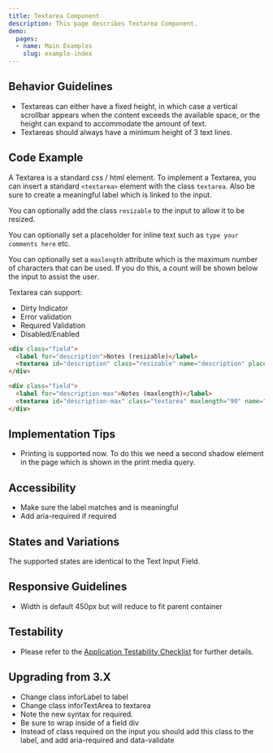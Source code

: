 ```yaml
---
title: Textarea Component
description: This page describes Textarea Component.
demo:
  pages:
  - name: Main Examples
    slug: example-index
---
```


## Behavior Guidelines

- Textareas can either have a fixed height, in which case a vertical scrollbar appears when the content exceeds the available space, or the height can expand to accommodate the amount of text.
- Textareas should always have a minimum height of 3 text lines.

## Code Example

A Textarea is a standard css / html element. To implement a Textarea, you can insert a standard `<textarea>` element with the class `textarea`. Also be sure to create a meaningful label which is linked to the input.

You can optionally add the class `resizable` to the input to allow it to be resized.

You can optionally set a placeholder for inline text such as `type your comments here` etc.

You can optionally set a `maxlength` attribute which is the maximum number of characters that can be used. If you do this, a count will be shown below the input to assist the user.

Textarea can support:

- Dirty Indicator
- Error validation
- Required Validation
- Disabled/Enabled

```html
<div class="field">
  <label for="description">Notes (resizable)</label>
  <textarea id="description" class="resizable" name="description" placeholder="Type your notes here..."></textarea>
</div>
```

```html
<div class="field">
  <label for="description-max">Notes (maxlength)</label>
  <textarea id="description-max" class="textarea" maxlength="90" name="description-max" >Line One</textarea>
</div>
```

## Implementation Tips

- Printing is supported now. To do this we need a second shadow element in the page which is shown in the print media query.

## Accessibility

- Make sure the label matches and is meaningful
- Add aria-required if required

## States and Variations

The supported states are identical to the Text Input Field.

## Responsive Guidelines

- Width is default 450px but will reduce to fit parent container

## Testability

- Please refer to the [Application Testability Checklist](https://design.infor.com/resources/application-testability-checklist) for further details.

## Upgrading from 3.X

- Change class inforLabel to label
- Change class inforTextArea to textarea
- Note the new syntax for required.
- Be sure to wrap inside of a field div
- Instead of class required on the input you should add this class to the label, and add aria-required and data-validate
